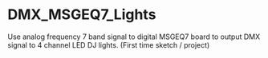 # DMX_MSGEQ7_Lights
Use analog frequency 7 band signal to digital MSGEQ7 board to output DMX signal to 4 channel LED DJ lights.  (First time sketch / project)
